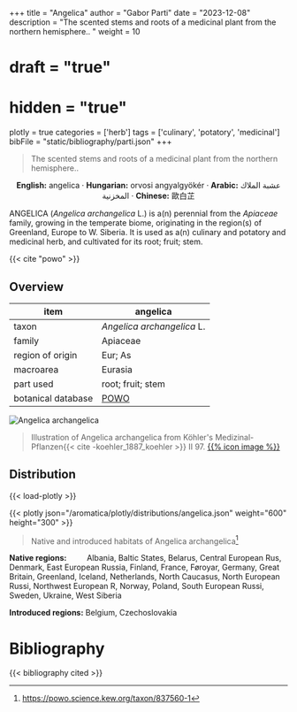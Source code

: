 +++
title = "Angelica"
author = "Gabor Parti"
date = "2023-12-08"
description = "The scented stems and roots of a medicinal plant from the northern hemisphere.. "
weight = 10
# draft = "true"
# hidden = "true"
plotly = true
categories = ['herb']
tags = ['culinary', 'potatory', 'medicinal']
bibFile = "static/bibliography/parti.json"
+++

>The scented stems and roots of a medicinal plant from the northern hemisphere.. 

<center>

**English:** angelica · **Hungarian:** orvosi angyalgyökér · **Arabic:** <span class="arabic-text" dir="rtl">عشبة الملاك المخزنية</span> · **Chinese:** <span class="traditional-chinese-text">歐白芷</span>

</center>

ANGELICA (*Angelica archangelica* L.) is a(n) perennial from the *Apiaceae* family, growing in the temperate biome, originating in the region(s) of Greenland, Europe to W. Siberia. It is used as a(n) culinary and potatory and medicinal herb, and cultivated for its root; fruit; stem.

{{< cite "powo" >}}

## Overview

|       item       |                      angelica                     |
|------------------|---------------------------------------------------|
|       taxon      |             *Angelica archangelica* L.            |
|      family      |                      Apiaceae                     |
| region of origin |                      Eur; As                      |
|     macroarea    |                      Eurasia                      |
|     part used    |                 root; fruit; stem                 |
|botanical database|[POWO](https://powo.science.kew.org/taxon/837560-1)|

![Angelica archangelica](/images/illustrations/angelica.png?width=40rem "Illustration of Angelica archangelica from Köhler's Medizinal-Pflanzen")

>Illustration of Angelica archangelica from Köhler's Medizinal-Pflanzen{{< cite -koehler_1887_koehler >}} II 97. [{{% icon image %}}](https://www.biodiversitylibrary.org/item/10837#page/537/mode/1up)

## Distribution

{{< load-plotly >}}

{{< plotly json="/aromatica/plotly/distributions/angelica.json" weight="600" height="300" >}}

>Native and introduced habitats of Angelica archangelica[^powo]

[^powo]: https://powo.science.kew.org/taxon/837560-1

<p style="text-align:left;">

**Native regions:** &ensp; &ensp; &ensp; Albania, Baltic States, Belarus, Central European Rus, Denmark, East European Russia, Finland, France, Føroyar, Germany, Great Britain, Greenland, Iceland, Netherlands, North Caucasus, North European Russi, Northwest European R, Norway, Poland, South European Russi, Sweden, Ukraine, West Siberia

**Introduced regions:** Belgium, Czechoslovakia

</p>



# Bibliography

{{< bibliography cited >}}

